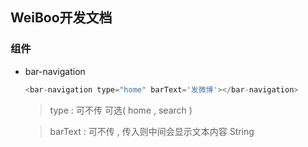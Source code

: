 ## WeiBoo开发文档



### 组件

- bar-navigation

  ```javascript
  <bar-navigation type="home" barText='发微博'></bar-navigation>
  ```

  > type : 可不传  可选( home , search  ) 

  >  barText : 可不传  ,  传入则中间会显示文本内容   String

